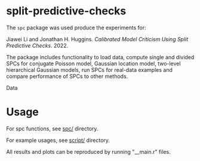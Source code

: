 # split-predictive-checks

The ```spc``` package was used produce the experiments for:

Jiawei Li and Jonathan H. Huggins. *Calibrated Model Criticism Using Split Predictive Checks*. 2022.


The package includes functionality to load data, compute single and divided SPCs for conjugate Poisson model, Gaussian location model, two-level hierarchical Gaussian models, run SPCs for real-data examples and compare performance of SPCs to other methods.

Data 


# Usage

For spc functions, see [spc/]() directory.

For example usages, see [script/]() directory.

All results and plots can be reproduced by running "__main.r" files.

